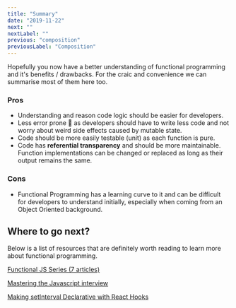 ```yaml
---
title: "Summary"
date: "2019-11-22"
next: ""
nextLabel: ""
previous: "composition"
previousLabel: "Composition"
---
```


Hopefully you now have a better understanding of functional programming and it's benefits / drawbacks. For the craic and convenience we can summarise most of them here too.

### Pros
- Understanding and reason code logic should be easier for developers.
- Less error prone 🤞 as developers should have to write less code and not worry about weird side effects caused by mutable state.
- Code should be more easily testable (unit) as each function is pure.
- Code has **referential transparency** and should be more maintainable. Function implementations can be changed or replaced as long as their output remains the same.

### Cons
- Functional Programming has a learning curve to it and can be difficult for developers to understand initially, especially when coming from an Object Oriented background.

## Where to go next?
Below is a list of resources that are definitely worth reading to learn more about functional programming.

[Functional JS Series (7 articles)](https://medium.com/dailyjs/functional-js-1-introduction-7908bfe5ef8d)

[Mastering the Javascript interview](https://medium.com/javascript-scene/composing-software-the-book-f31c77fc3ddc)

[Making setInterval Declarative with React Hooks](https://overreacted.io/making-setinterval-declarative-with-react-hooks/)
